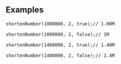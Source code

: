 ## Examples

```JS
shortenNumber(1000000, 2, true);// 1.00M
```
```JS
shortenNumber(1000000, 2, false);// 1M
```
```JS
shortenNumber(1400000, 2, true);// 1.40M
```
```JS
shortenNumber(1400000, 2, false);// 1.4M
```
